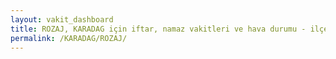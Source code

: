 ```yaml
---
layout: vakit_dashboard
title: ROZAJ, KARADAG için iftar, namaz vakitleri ve hava durumu - ilçe/eyalet seç
permalink: /KARADAG/ROZAJ/
---
```


<script type="text/javascript">
  var GLOBAL_COUNTRY = 'KARADAG';
  var GLOBAL_CITY = 'ROZAJ';
  var GLOBAL_STATE = '';
  var lat = 72;
  var lon = 21;
</script>
